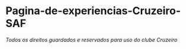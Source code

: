 # Pagina-de-experiencias-Cruzeiro-SAF

*Todos os direitos guardados e reservados para uso do clube Cruzeiro*
